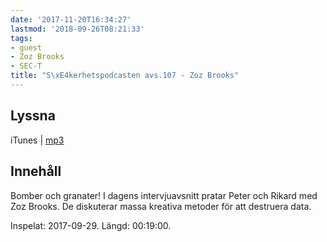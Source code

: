 ```yaml
---
date: '2017-11-20T16:34:27'
lastmod: '2018-09-26T08:21:33'
tags:
- guest
- Zoz Brooks
- SEC-T
title: "S\xE4kerhetspodcasten avs.107 - Zoz Brooks"
---
```

## Lyssna

iTunes \| [mp3](http://traffic.libsyn.com/sakerhetspodcasten/SEC-T_2017_Zoz_Brooks.mp3)

## Innehåll

Bomber och granater! I dagens intervjuavsnitt pratar Peter och Rikard med Zoz Brooks.
De diskuterar massa kreativa metoder för att destruera data.

Inspelat: 2017-09-29. Längd: 00:19:00.
